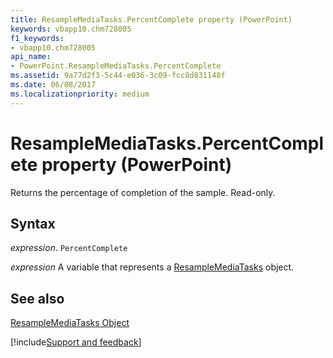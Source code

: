 ```yaml
---
title: ResampleMediaTasks.PercentComplete property (PowerPoint)
keywords: vbapp10.chm728005
f1_keywords:
- vbapp10.chm728005
api_name:
- PowerPoint.ResampleMediaTasks.PercentComplete
ms.assetid: 9a77d2f3-5c44-e036-3c09-fcc8d831148f
ms.date: 06/08/2017
ms.localizationpriority: medium
---
```



# ResampleMediaTasks.PercentComplete property (PowerPoint)

Returns the percentage of completion of the sample. Read-only.


## Syntax

_expression_. `PercentComplete`

_expression_ A variable that represents a [ResampleMediaTasks](PowerPoint.ResampleMediaTasks.md) object.


## See also


[ResampleMediaTasks Object](PowerPoint.ResampleMediaTasks.md)

[!include[Support and feedback](~/includes/feedback-boilerplate.md)]